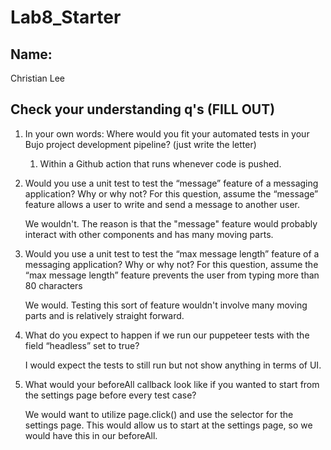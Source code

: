 # Lab8_Starter

## Name:

Christian Lee

## Check your understanding q's (FILL OUT)

1. In your own words: Where would you fit your automated tests in your Bujo project development pipeline? (just write the letter)

   1) Within a Github action that runs whenever code is pushed.

2. Would you use a unit test to test the “message” feature of a messaging application? Why or why not? For this question, assume the “message” feature allows a user to write and send a message to another user.


   We wouldn't. The reason is that the "message" feature would probably interact with other components and has many moving parts.

3. Would you use a unit test to test the “max message length” feature of a messaging application? Why or why not? For this question, assume the “max message length” feature prevents the user from typing more than 80 characters


   We would. Testing this sort of feature wouldn't involve many moving parts and is relatively straight forward.

4. What do you expect to happen if we run our puppeteer tests with the field “headless” set to true?


   I would expect the tests to still run but not show anything in terms of UI.

5. What would your beforeAll callback look like if you wanted to start from the settings page before every test case?


   We would want to utilize page.click() and use the selector for the settings page. This would allow us to start at the settings page, so we would have this in our beforeAll.
